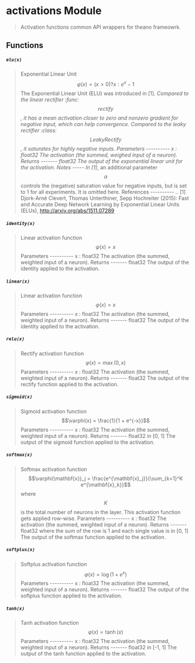 
# activations Module
> Activation functions common API wrappers for theano frameowrk.



## Functions

##### `elu(x)` 

> Exponential Linear Unit $$\varphi(x) = (x > 0) ? x : e^x - 1$$
>     The Exponential Linear Unit (ELU) was introduced in [1]_. Compared to the
>     linear rectifier :func:$$rectify$$, it has a mean activation closer to zero
>     and nonzero gradient for negative input, which can help convergence.
>     Compared to the leaky rectifier :class:$$LeakyRectify$$, it saturates for
>     highly negative inputs.
>     Parameters
>     ----------
>     x : float32
>         The activation (the summed, weighed input of a neuron).
>     Returns
>     -------
>     float32
>         The output of the exponential linear unit for the activation.
>     Notes
>     -----
>     In [1]_, an additional parameter $$\alpha$$ controls the (negative)
>     saturation value for negative inputs, but is set to 1 for all experiments.
>     It is omitted here.
>     References
>     ----------
>     .. [1] Djork-Arné Clevert, Thomas Unterthiner, Sepp Hochreiter (2015):
>        Fast and Accurate Deep Network Learning by Exponential Linear Units
>        (ELUs), http://arxiv.org/abs/1511.07289



##### `identity(x)` 

> Linear activation function $$\varphi(x) = x$$
>     Parameters
>     ----------
>     x : float32
>         The activation (the summed, weighted input of a neuron).
>     Returns
>     -------
>     float32
>         The output of the identity applied to the activation.



##### `linear(x)` 

> Linear activation function $$\varphi(x) = x$$
>     Parameters
>     ----------
>     x : float32
>         The activation (the summed, weighted input of a neuron).
>     Returns
>     -------
>     float32
>         The output of the identity applied to the activation.



##### `relu(x)` 

> Rectify activation function $$\varphi(x) = \max(0, x)$$
>     Parameters
>     ----------
>     x : float32
>         The activation (the summed, weighted input of a neuron).
>     Returns
>     -------
>     float32
>         The output of the rectify function applied to the activation.



##### `sigmoid(x)` 

> Sigmoid activation function $$\varphi(x) = \frac{1}{1 + e^{-x}}$$
>     Parameters
>     ----------
>     x : float32
>         The activation (the summed, weighted input of a neuron).
>     Returns
>     -------
>     float32 in [0, 1]
>         The output of the sigmoid function applied to the activation.



##### `softmax(x)` 

> Softmax activation function
>     $$\varphi(\mathbf{x})_j =
>     \frac{e^{\mathbf{x}_j}}{\sum_{k=1}^K e^{\mathbf{x}_k}}$$
>     where $$K$$ is the total number of neurons in the layer. This
>     activation function gets applied row-wise.
>     Parameters
>     ----------
>     x : float32
>         The activation (the summed, weighted input of a neuron).
>     Returns
>     -------
>     float32 where the sum of the row is 1 and each single value is in [0, 1]
>         The output of the softmax function applied to the activation.



##### `softplus(x)` 

> Softplus activation function $$\varphi(x) = \log(1 + e^x)$$
>     Parameters
>     ----------
>     x : float32
>         The activation (the summed, weighted input of a neuron).
>     Returns
>     -------
>     float32
>         The output of the softplus function applied to the activation.



##### `tanh(x)` 

> Tanh activation function $$\varphi(x) = \tanh(x)$$
>     Parameters
>     ----------
>     x : float32
>         The activation (the summed, weighted input of a neuron).
>     Returns
>     -------
>     float32 in [-1, 1]
>         The output of the tanh function applied to the activation.


